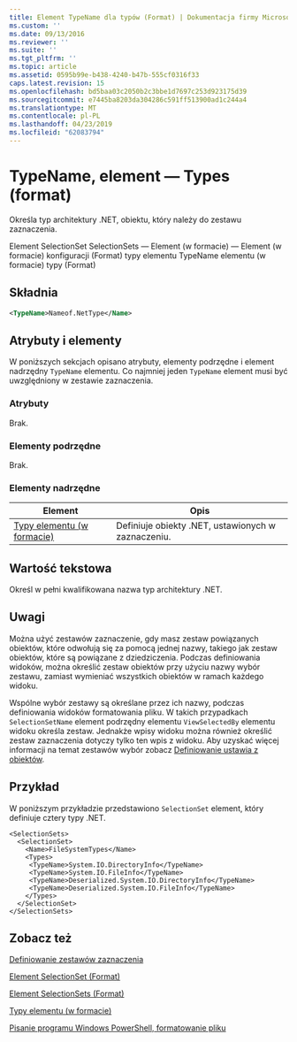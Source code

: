 ```yaml
---
title: Element TypeName dla typów (Format) | Dokumentacja firmy Microsoft
ms.custom: ''
ms.date: 09/13/2016
ms.reviewer: ''
ms.suite: ''
ms.tgt_pltfrm: ''
ms.topic: article
ms.assetid: 0595b99e-b438-4240-b47b-555cf0316f33
caps.latest.revision: 15
ms.openlocfilehash: bd5baa03c2050b2c3bbe1d7697c253d923175d39
ms.sourcegitcommit: e7445ba8203da304286c591ff513900ad1c244a4
ms.translationtype: MT
ms.contentlocale: pl-PL
ms.lasthandoff: 04/23/2019
ms.locfileid: "62083794"
---
```

# <a name="typename-element-for-types-format"></a>TypeName, element — Types (format)

Określa typ architektury .NET, obiektu, który należy do zestawu zaznaczenia.

Element SelectionSet SelectionSets — Element (w formacie) — Element (w formacie) konfiguracji (Format) typy elementu TypeName elementu (w formacie) typy (Format)

## <a name="syntax"></a>Składnia

```xml
<TypeName>Nameof.NetType</Name>
```

## <a name="attributes-and-elements"></a>Atrybuty i elementy

W poniższych sekcjach opisano atrybuty, elementy podrzędne i element nadrzędny `TypeName` elementu. Co najmniej jeden `TypeName` element musi być uwzględniony w zestawie zaznaczenia.

### <a name="attributes"></a>Atrybuty

Brak.

### <a name="child-elements"></a>Elementy podrzędne

Brak.

### <a name="parent-elements"></a>Elementy nadrzędne

|Element|Opis|
|-------------|-----------------|
|[Typy elementu (w formacie)](./types-element-for-selectionset-format.md)|Definiuje obiekty .NET, ustawionych w zaznaczeniu.|

## <a name="text-value"></a>Wartość tekstowa

Określ w pełni kwalifikowana nazwa typ architektury .NET.

## <a name="remarks"></a>Uwagi

Można użyć zestawów zaznaczenie, gdy masz zestaw powiązanych obiektów, które odwołują się za pomocą jednej nazwy, takiego jak zestaw obiektów, które są powiązane z dziedziczenia. Podczas definiowania widoków, można określić zestaw obiektów przy użyciu nazwy wybór zestawu, zamiast wymieniać wszystkich obiektów w ramach każdego widoku.

Wspólne wybór zestawy są określane przez ich nazwy, podczas definiowania widoków formatowania pliku. W takich przypadkach `SelectionSetName` element podrzędny elementu `ViewSelectedBy` elementu widoku określa zestaw. Jednakże wpisy widoku można również określić zestaw zaznaczenia dotyczy tylko ten wpis z widoku. Aby uzyskać więcej informacji na temat zestawów wybór zobacz [Definiowanie ustawia z obiektów](./defining-selection-sets.md).

## <a name="example"></a>Przykład

W poniższym przykładzie przedstawiono `SelectionSet` element, który definiuje cztery typy .NET.

```
<SelectionSets>
  <SelectionSet>
    <Name>FileSystemTypes</Name>
    <Types>
     <TypeName>System.IO.DirectoryInfo</TypeName>
     <TypeName>System.IO.FileInfo</TypeName>
     <TypeName>Deserialized.System.IO.DirectoryInfo</TypeName>
     <TypeName>Deserialized.System.IO.FileInfo</TypeName>
    </Types>
  </SelectionSet>
</SelectionSets>
```

## <a name="see-also"></a>Zobacz też

[Definiowanie zestawów zaznaczenia](./defining-selection-sets.md)

[Element SelectionSet (Format)](./selectionset-element-format.md)

[Element SelectionSets (Format)](./selectionsets-element-format.md)

[Typy elementu (w formacie)](./types-element-for-selectionset-format.md)

[Pisanie programu Windows PowerShell, formatowanie pliku](./writing-a-powershell-formatting-file.md)
